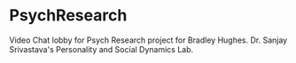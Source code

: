 # PsychResearch
Video Chat lobby for Psych Research project for Bradley Hughes.
Dr. Sanjay Srivastava's Personality and Social Dynamics Lab.
